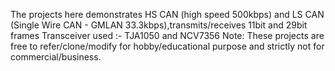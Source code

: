 The projects here demonstrates HS CAN (high speed 500kbps) and LS CAN (Single Wire CAN - GMLAN 33.3kbps),transmits/receives 11bit and 29bit frames
Transceiver used :- TJA1050 and NCV7356
Note: These projects are free to refer/clone/modify for hobby/educational purpose and strictly not for commercial/business.



